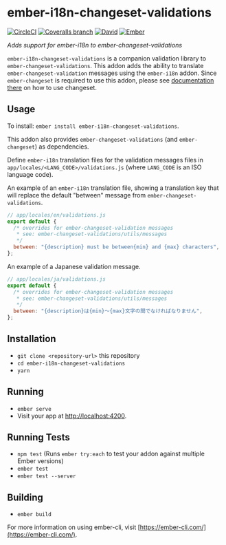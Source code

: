 # ember-i18n-changeset-validations

[![CircleCI](https://img.shields.io/circleci/project/github/mirai-audio/ember-i18n-changeset-validations.svg?style=flat-square)](https://circleci.com/gh/mirai-audio/ember-i18n-changeset-validations)
[![Coveralls branch](https://img.shields.io/coveralls/mirai-audio/ember-i18n-changeset-validations/master.svg?style=flat-square)](https://coveralls.io/github/mirai-audio/ember-i18n-changeset-validations?branch=master)
[![David](https://img.shields.io/david/dev/mirai-audio/ember-i18n-changeset-validations.svg?style=flat-square)](https://david-dm.org/mirai-audio/ember-i18n-changeset-validations?type=dev)
[![Ember](https://img.shields.io/badge/Ember->=2.12-blue.svg?style=flat-square)](https://emberjs.com/)

_Adds support for ember-i18n to ember-changeset-validations_

`ember-i18n-changeset-validations` is a companion validation library to
`ember-changeset-validations`.  This addon adds the ability to translate
`ember-changeset-validation` messages using the `ember-i18n` addon.  Since 
`ember-changeset` is required to use this addon, please see [documentation 
there](https://github.com/poteto/ember-changeset) on how to use changeset.


## Usage

To install: `ember install ember-i18n-changeset-validations`.

This addon also provides `ember-changeset-validations` (and `ember-changeset`)
as dependencies.

Define `ember-i18n` translation files for the validation messages files in
`app/locales/<LANG_CODE>/validations.js` (where `LANG_CODE` is an ISO language
code).

An example of an `ember-i18n` translation file, showing a translation key 
that will replace the default "between" message from
`ember-changeset-validations`.

```javascript
// app/locales/en/validations.js
export default {
  /* overrides for ember-changeset-validation messages
   * see: ember-changeset-validations/utils/messages
   */
  between: "{description} must be between{min} and {max} characters",
};
```

An example of a Japanese validation message.

```javascript
// app/locales/ja/validations.js
export default {
  /* overrides for ember-changeset-validation messages
   * see: ember-changeset-validations/utils/messages
   */
  between: "{description}は{min}〜{max}文字の間でなければなりません",
};
```


## Installation

* `git clone <repository-url>` this repository
* `cd ember-i18n-changeset-validations`
* `yarn`


## Running

* `ember serve`
* Visit your app at [http://localhost:4200](http://localhost:4200).


## Running Tests

* `npm test` (Runs `ember try:each` to test your addon against multiple Ember
  versions)
* `ember test`
* `ember test --server`


## Building

* `ember build`

For more information on using ember-cli, visit 
[https://ember-cli.com/](https://ember-cli.com/).
